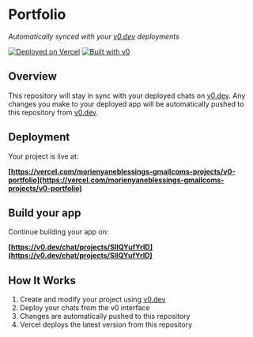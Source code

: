 # Portfolio

*Automatically synced with your [v0.dev](https://v0.dev) deployments*

[![Deployed on Vercel](https://img.shields.io/badge/Deployed%20on-Vercel-black?style=for-the-badge&logo=vercel)](https://vercel.com/morienyaneblessings-gmailcoms-projects/v0-portfolio)
[![Built with v0](https://img.shields.io/badge/Built%20with-v0.dev-black?style=for-the-badge)](https://v0.dev/chat/projects/SIIQYufYrID)

## Overview

This repository will stay in sync with your deployed chats on [v0.dev](https://v0.dev).
Any changes you make to your deployed app will be automatically pushed to this repository from [v0.dev](https://v0.dev).

## Deployment

Your project is live at:

**[https://vercel.com/morienyaneblessings-gmailcoms-projects/v0-portfolio](https://vercel.com/morienyaneblessings-gmailcoms-projects/v0-portfolio)**

## Build your app

Continue building your app on:

**[https://v0.dev/chat/projects/SIIQYufYrID](https://v0.dev/chat/projects/SIIQYufYrID)**

## How It Works

1. Create and modify your project using [v0.dev](https://v0.dev)
2. Deploy your chats from the v0 interface
3. Changes are automatically pushed to this repository
4. Vercel deploys the latest version from this repository